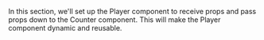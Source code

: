 In this section, we'll set up the Player component to receive props and pass props down to the Counter component. This will make the Player component dynamic and reusable.